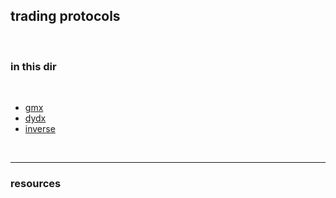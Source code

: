 ## trading protocols

<br>

### in this dir

<br>

* [gmx](https://github.com/go-outside-labs/mev-toolkit/tree/main/MEV_by_chains/MEV_on_Arbitrum/gmx)
* [dydx](dydx)
* [inverse](https://github.com/go-outside-labs/mev-toolkit/blob/main/defi_and_trading/protocols/inverse.md)


<br>

----

### resources

<br>
